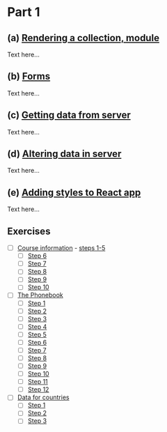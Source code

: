 # Part 1
## (a) [Rendering a collection, module](https://fullstackopen.com/en/part2/rendering_a_collection_modules)
Text here...
## (b) [Forms](https://fullstackopen.com/en/part2/forms)
Text here...
## (c) [Getting data from server](https://fullstackopen.com/en/part2/getting_data_from_server)
Text here...
## (d) [Altering data in server](https://fullstackopen.com/en/part2/altering_data_in_server)
Text here...
## (e) [Adding styles to React app](https://fullstackopen.com/en/part2/adding_styles_to_react_app)
Text here...
## Exercises
- [ ] [Course information]() - [steps 1-5](https://github.com/Aapok0/FullStackOpen/tree/main/Part1#exercises)
    - [ ] [Step 6]()
    - [ ] [Step 7]()
    - [ ] [Step 8]()
    - [ ] [Step 9]()
    - [ ] [Step 10]()
- [ ] [The Phonebook]()
    - [ ] [Step 1]()
    - [ ] [Step 2]()
    - [ ] [Step 3]()
    - [ ] [Step 4]()
    - [ ] [Step 5]()
    - [ ] [Step 6]()
    - [ ] [Step 7]()
    - [ ] [Step 8]()
    - [ ] [Step 9]()
    - [ ] [Step 10]()
    - [ ] [Step 11]()
    - [ ] [Step 12]()
- [ ] [Data for countries]()
    - [ ] [Step 1]()
    - [ ] [Step 2]()
    - [ ] [Step 3]()
